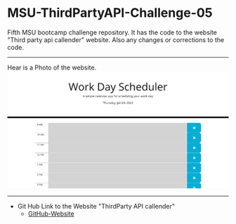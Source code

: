# MSU-ThirdPartyAPI-Challenge-05
Fifth MSU bootcamp challenge repository. It has the code to the website "Third party api callender" website. Also any changes or corrections to the code.
*** 
Hear is a Photo of the website.
![ThirdParty-API-callender](./assets/Screenshot%202023-07-06%20205339.png)
***
* Git Hub Link to the Website "ThirdParty API callender"
    * [GitHub-Website](https://gagehamel.github.io/MSU-ThirdPartyAPI-05-Challenge/ "ThirdParty-api-callender")